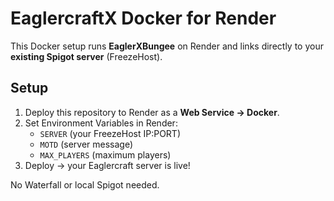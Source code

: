 # EaglercraftX Docker for Render

This Docker setup runs **EaglerXBungee** on Render and links directly to your **existing Spigot server** (FreezeHost).

## Setup

1. Deploy this repository to Render as a **Web Service → Docker**.
2. Set Environment Variables in Render:
   - `SERVER` (your FreezeHost IP:PORT)
   - `MOTD` (server message)
   - `MAX_PLAYERS` (maximum players)
3. Deploy → your Eaglercraft server is live!

No Waterfall or local Spigot needed.

